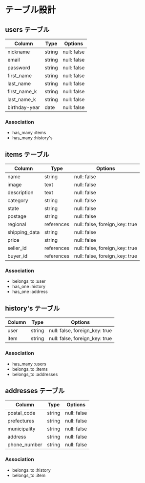 # テーブル設計

## users テーブル

| Column        |Type    | Options     |
|---------------|--------|-------------|
| nickname      | string | null: false |
| email         | string | null: false |
| password      | string | null: false |
| first_name    | string | null: false |
| last_name     | string | null: false |
| first_name_k  | string | null: false |
| last_name_k   | string | null: false |
| birthday-year | date   | null: false |

### Association

- has_many :items
- has_many :history's

## items テーブル

| Column        | Type       | Options                        |
|---------------|------------|--------------------------------|
| name          | string     | null: false                    |
| image         | text       | null: false                    |
| description   | text       | null: false                    |
| category      | string     | null: false                    |
| state         | string     | null: false                    |
| postage       | string     | null: false                    |
| regional      | references | null: false, foreign_key: true |
| shipping_data | string     | null: false                    |
| price         | string     | null: false                    |
| seller_id     | references | null: false, foreign_key: true |
| buyer_id      | references | null: false, foreign_key: true |

### Association

- belongs_to :user
- has_one :history
- has_one :address

## history's テーブル

| Column | Type   | Options                        |
|--------|--------|--------------------------------|
| user   | string | null: false, foreign_key: true |
| item   | string | null: false, foreign_key: true |

### Association

- has_many :users
- belongs_to :items
- belongs_to :addresses

## addresses テーブル

| Column       | Type   | Options     |
|--------------|--------|-------------|
| postal_code  | string | null: false |
| prefectures  | string | null: false |
| municipality | string | null: false |
| address      | string | null: false |
| phone_number | string | null: false |

### Association

- belongs_to :history
- belongs_to :item